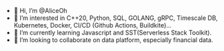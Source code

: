- 👋 Hi, I’m @AliceOh
- 👀 I’m interested in C++20, Python, SQL, GOLANG, gRPC, Timescale DB, Kubernetes, Docker, CI/CD (Github Actions, Buildkite)...
- 🌱 I’m currently learning Javascript and SST(Serverless Stack Toolkit).
- 💞️ I’m looking to collaborate on data platform, especially financial data.

<!---
AliceOh/AliceOh is a ✨ special ✨ repository because its `README.md` (this file) appears on your GitHub profile.
You can click the Preview link to take a look at your changes.
--->
